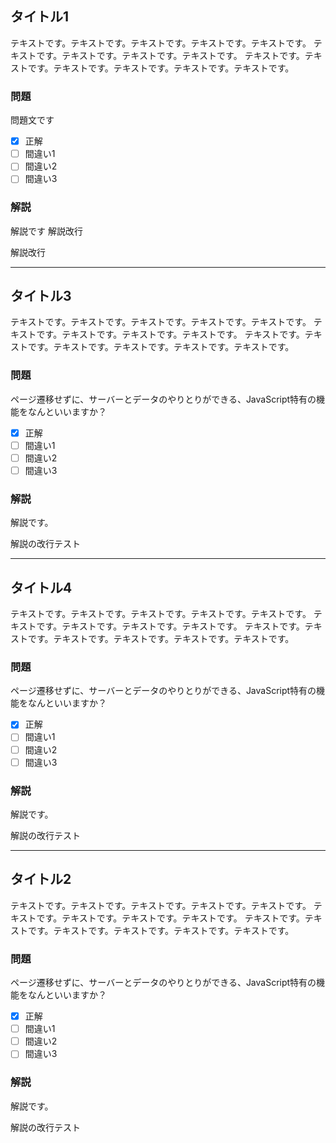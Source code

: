 
## タイトル1

テキストです。テキストです。テキストです。テキストです。テキストです。
テキストです。テキストです。テキストです。テキストです。
テキストです。テキストです。テキストです。テキストです。テキストです。テキストです。

### 問題

問題文です

- [x] 正解
- [ ] 間違い1
- [ ] 間違い2
- [ ] 間違い3

### 解説

解説です
解説改行

解説改行


---

## タイトル3

テキストです。テキストです。テキストです。テキストです。テキストです。
テキストです。テキストです。テキストです。テキストです。
テキストです。テキストです。テキストです。テキストです。テキストです。テキストです。

### 問題

ページ遷移せずに、サーバーとデータのやりとりができる、JavaScript特有の機能をなんといいますか？

- [x] 正解
- [ ] 間違い1
- [ ] 間違い2
- [ ] 間違い3

### 解説

解説です。

解説の改行テスト

---

## タイトル4

テキストです。テキストです。テキストです。テキストです。テキストです。
テキストです。テキストです。テキストです。テキストです。
テキストです。テキストです。テキストです。テキストです。テキストです。テキストです。

### 問題

ページ遷移せずに、サーバーとデータのやりとりができる、JavaScript特有の機能をなんといいますか？

- [x] 正解
- [ ] 間違い1
- [ ] 間違い2
- [ ] 間違い3

### 解説

解説です。

解説の改行テスト

---

## タイトル2

テキストです。テキストです。テキストです。テキストです。テキストです。
テキストです。テキストです。テキストです。テキストです。
テキストです。テキストです。テキストです。テキストです。テキストです。テキストです。

### 問題

ページ遷移せずに、サーバーとデータのやりとりができる、JavaScript特有の機能をなんといいますか？

- [x] 正解
- [ ] 間違い1
- [ ] 間違い2
- [ ] 間違い3

### 解説

解説です。

解説の改行テスト
